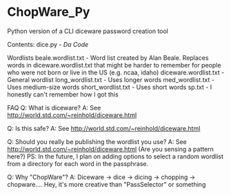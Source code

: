 # ChopWare_Py
Python version of a CLI diceware password creation tool

Contents:
  dice.py - *Da Code*

  Wordlists
    beale.wordlist.txt - Word list created by Alan Beale. Replaces words in diceware.wordlist.txt that might be harder to remember for people who were not born or live in the US (e.g. ncaa, idaho)
    diceware.wordlist.txt - General wordlist
    long_wordlist.txt - Uses longer words
    med_wordlist.txt - Uses medium-size words
    short_wordlist.txt - Uses short words
    sp.txt - I honestly can't remember how I got this

FAQ
Q: What is diceware?
A: See http://world.std.com/~reinhold/diceware.html

Q: Is this safe?
A: See http://world.std.com/~reinhold/diceware.html

Q: Should you really be publishing the wordlist you use?
A: See http://world.std.com/~reinhold/diceware.html (Are you sensing a pattern here?)
PS: In the future, I plan on adding options to select a random wordlist from a directory for each word in the passphrase.

Q: Why "ChopWare"?
A: Diceware -> dice -> dicing -> chopping -> chopware.... Hey, it's more creative than "PassSelector" or something
